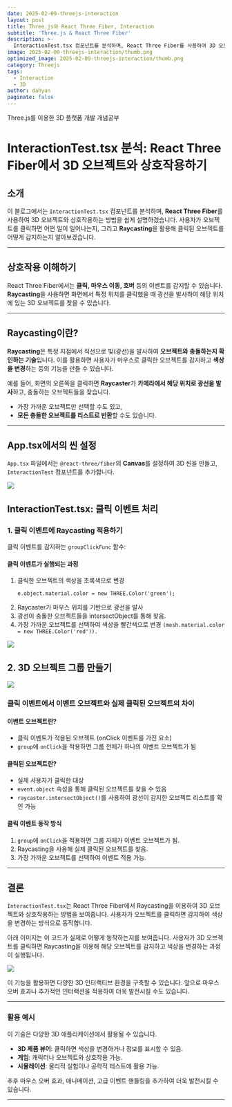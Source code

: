 ```yaml
---
date: 2025-02-09-threejs-interaction
layout: post
title: Three.js와 React Three Fiber, Interaction
subtitle: 'Three.js & React Three Fiber'
description: >-
  InteractionTest.tsx 컴포넌트를 분석하며, React Three Fiber를 사용하여 3D 오브젝트와 상호작용하는 방법
image: 2025-02-09-threejs-interaction/thumb.png
optimized_image: 2025-02-09-threejs-interaction/thumb.png
category: Threejs
tags:
  - Interaction
  - 3D
author: dahyun
paginate: false
---
```


Three.js를 이용한 3D 플랫폼 개발 개념공부

# InteractionTest.tsx 분석: React Three Fiber에서 3D 오브젝트와 상호작용하기  

## 소개  
이 블로그에서는 `InteractionTest.tsx` 컴포넌트를 분석하며, **React Three Fiber**를 사용하여 3D 오브젝트와 상호작용하는 방법을 쉽게 설명하겠습니다. 사용자가 오브젝트를 클릭하면 어떤 일이 일어나는지, 그리고 **Raycasting**을 활용해 클릭된 오브젝트를 어떻게 감지하는지 알아보겠습니다.  

---

## 상호작용 이해하기  
React Three Fiber에서는 **클릭, 마우스 이동, 호버** 등의 이벤트를 감지할 수 있습니다. **Raycasting**을 사용하면 화면에서 특정 위치를 클릭했을 때 광선을 발사하여 해당 위치에 있는 3D 오브젝트를 찾을 수 있습니다.  

---

## Raycasting이란?  
**Raycasting**은 특정 지점에서 직선으로 빛(광선)을 발사하여 **오브젝트와 충돌하는지 확인하는 기술**입니다. 이를 활용하면 사용자가 마우스로 클릭한 오브젝트를 감지하고 **색상을 변경**하는 등의 기능을 만들 수 있습니다.  

예를 들어, 화면의 오른쪽을 클릭하면 **Raycaster**가 **카메라에서 해당 위치로 광선을 발사**하고, 충돌하는 오브젝트들을 찾습니다.  
- 가장 가까운 오브젝트만 선택할 수도 있고,  
- **모든 충돌한 오브젝트를 리스트로 반환**할 수도 있습니다.  

---

## App.tsx에서의 씬 설정  
`App.tsx` 파일에서는 `@react-three/fiber`의 **Canvas**를 설정하여 3D 씬을 만들고, `InteractionTest` 컴포넌트를 추가합니다.  

![]({{site.url}}/assets/img/2025-02-09-threejs-interaction/interactiontest.png)

## InteractionTest.tsx: 클릭 이벤트 처리

### 1. 클릭 이벤트에 Raycasting 적용하기

클릭 이벤트를 감지하는 `groupClickFunc` 함수:

#### 클릭 이벤트가 실행되는 과정

1. 클릭한 오브젝트의 색상을 초록색으로 변경
   ```tsx
   e.object.material.color = new THREE.Color('green');
   ```
2. Raycaster가 마우스 위치를 기반으로 광선을 발사
3. 광선이 충돌한 오브젝트들을 intersectObject를 통해 찾음.
4. 가장 가까운 오브젝트를 선택하여 색상을 빨간색으로 변경 `(mesh.material.color = new THREE.Color('red')).`

![]({{site.url}}/assets/img/2025-02-09-threejs-interaction/clickfunc.png)

## 2. 3D 오브젝트 그룹 만들기

![]({{site.url}}/assets/img/2025-02-09-threejs-interaction/3d.png)

### 클릭 이벤트에서 이벤트 오브젝트와 실제 클릭된 오브젝트의 차이

#### 이벤트 오브젝트란?
- 클릭 이벤트가 적용된 오브젝트 (onClick 이벤트를 가진 요소)
- `group`에 `onClick`을 적용하면 그룹 전체가 하나의 이벤트 오브젝트가 됨

#### 클릭된 오브젝트란?
- 실제 사용자가 클릭한 대상
- `event.object` 속성을 통해 클릭된 오브젝트를 찾을 수 있음
- `raycaster.intersectObject()`를 사용하여 광선이 감지한 오브젝트 리스트를 확인 가능

#### 클릭 이벤트 동작 방식
1. `group`에 `onClick`을 적용하면 그룹 자체가 이벤트 오브젝트가 됨.
2. Raycasting을 사용해 실제 클릭된 오브젝트를 찾음.
3. 가장 가까운 오브젝트를 선택하여 이벤트 적용 가능.

---

## 결론
`InteractionTest.tsx`는 React Three Fiber에서 Raycasting을 이용하여 3D 오브젝트와 상호작용하는 방법을 보여줍니다. 사용자가 오브젝트를 클릭하면 감지하여 색상을 변경하는 방식으로 동작합니다.

아래 이미지는 이 코드가 실제로 어떻게 동작하는지를 보여줍니다. 사용자가 3D 오브젝트를 클릭하면 Raycasting을 이용해 해당 오브젝트를 감지하고 색상을 변경하는 과정이 실행됩니다.

![]({{site.url}}/assets/img/2025-02-09-threejs-interaction/result.png)

이 기능을 활용하면 다양한 3D 인터랙티브 환경을 구축할 수 있습니다. 앞으로 마우스 오버 효과나 추가적인 인터랙션을 적용하여 더욱 발전시킬 수도 있습니다.

---

### 활용 예시

이 기술은 다양한 3D 애플리케이션에서 활용될 수 있습니다.

- **3D 제품 뷰어**: 클릭하면 색상을 변경하거나 정보를 표시할 수 있음.
- **게임**: 캐릭터나 오브젝트와 상호작용 가능.
- **시뮬레이션**: 물리적 실험이나 공학적 테스트에 활용 가능.

추후 마우스 오버 효과, 애니메이션, 고급 이벤트 핸들링을 추가하여 더욱 발전시킬 수 있습니다.

---


